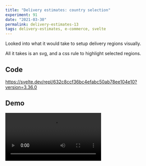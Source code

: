 ```yaml
---
title: "Delivery estimates: country selection"
experiment: 91
date: "2021-03-30"
permalink: delivery-estimates-13
tags: delivery-estimates, e-commerce, svelte
---
```


Looked into what it would take to setup delivery regions visually.

All it takes is an svg, and a css rule to highlight selected regions.

## Code

https://svelte.dev/repl/632c8ccf36bc4efabc50ab78ee104e10?version=3.36.0

## Demo

<video controls src="https://res.cloudinary.com/dzwnkx0mk/video/upload/v1617078434/1000experiments.dev/country-selection_xjgmog.mp4"/>
